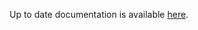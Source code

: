 <!-- DO NOT EDIT THIS FILE MANUALLY -->
<!-- Please read https://github.com/linuxserver/docker-webtop/blob/debian-icewm/.github/CONTRIBUTING.md -->
Up to date documentation is available [here](https://github.com/linuxserver/docker-webtop/blob/master/README.md).
